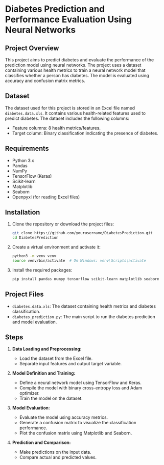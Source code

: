 # Diabetes Prediction and Performance Evaluation Using Neural Networks

## Project Overview

This project aims to predict diabetes and evaluate the performance of the prediction model using neural networks. The project uses a dataset containing various health metrics to train a neural network model that classifies whether a person has diabetes. The model is evaluated using accuracy and confusion matrix metrics.

## Dataset

The dataset used for this project is stored in an Excel file named `diabetes.data.xls`. It contains various health-related features used to predict diabetes. The dataset includes the following columns:
- Feature columns: 8 health metrics/features.
- Target column: Binary classification indicating the presence of diabetes.

## Requirements

- Python 3.x
- Pandas
- NumPy
- TensorFlow (Keras)
- Scikit-learn
- Matplotlib
- Seaborn
- Openpyxl (for reading Excel files)

## Installation

1. Clone the repository or download the project files:
    ```bash
    git clone https://github.com/yourusername/DiabetesPrediction.git
    cd DiabetesPrediction
    ```

2. Create a virtual environment and activate it:
    ```bash
    python3 -m venv venv
    source venv/bin/activate  # On Windows: venv\Scripts\activate
    ```

3. Install the required packages:
    ```bash
    pip install pandas numpy tensorflow scikit-learn matplotlib seaborn openpyxl
    ```

## Project Files

- `diabetes.data.xls`: The dataset containing health metrics and diabetes classification.
- `diabetes_prediction.py`: The main script to run the diabetes prediction and model evaluation.

## Steps

1. **Data Loading and Preprocessing:**
    - Load the dataset from the Excel file.
    - Separate input features and output target variable.

2. **Model Definition and Training:**
    - Define a neural network model using TensorFlow and Keras.
    - Compile the model with binary cross-entropy loss and Adam optimizer.
    - Train the model on the dataset.

3. **Model Evaluation:**
    - Evaluate the model using accuracy metrics.
    - Generate a confusion matrix to visualize the classification performance.
    - Plot the confusion matrix using Matplotlib and Seaborn.

4. **Prediction and Comparison:**
    - Make predictions on the input data.
    - Compare actual and predicted values.
